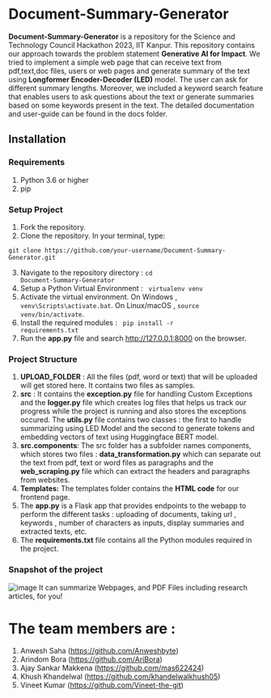 # Document-Summary-Generator

**Document-Summary-Generator** is a repository for the Science and Technology Council Hackathon 2023, IIT Kanpur.
This repository contains our approach towards the problem statement **Generative AI for Impact**. We tried to implement a simple web page that can receive text from pdf,text,doc files, users or web pages and generate summary of the text using **Longformer Encoder-Decoder (LED)** model. The user can ask for different summary lengths. Moreover, we included a keyword search feature that enables users to ask questions about the text or generate summaries based on some keywords present in the text. The detailed documentation and user-guide can be found in the docs folder.

## Installation
### Requirements
1. Python 3.6 or higher
2. pip

### Setup Project
1. Fork the repository.
2. Clone the repository. In your terminal, type:
  <pre><code>git clone https://github.com/your-username/Document-Summary-Generator.git</code></pre>
3. Navigate to the repository directory : <code>cd Document-Summary-Generator</code>
4. Setup a Python Virtual Environment : <code> virtualenv venv </code>
5. Activate the virtual environment. On Windows , <code>venv\Scripts\activate.bat</code>. On Linux/macOS , <code>source venv/bin/activate</code>.
5. Install the required modules : <code> pip install -r requirements.txt</code>
6. Run the **app.py** file and search http://127.0.0.1:8000 on the browser.

### Project Structure
1. **UPLOAD_FOLDER** : All the files (pdf, word or text) that will be uploaded will get stored here. It contains two files as samples.
2. **src** : It contains the **exception.py** file for handling Custom Exceptions and the **logger.py** file which creates log files that helps us track our progress while the project is running and also stores the exceptions occured. The **utils.py** file contains two classes : the first to handle summarizing using LED Model and the second to generate tokens and embedding vectors of text using Huggingface BERT model.
3. **src.components**: The src folder has a subfolder names components, which stores two files : **data_transformation.py** which can separate out the text from pdf, text or word files as paragraphs and the **web_scraping.py** file which can extract the headers and paragraphs from websites.
4. **Templates:** The templates folder contains the **HTML code** for our frontend page.
5. The **app.py** is a Flask app that provides endpoints to the webapp to perform the different tasks : uploading of documents, taking url , keywords , number of characters as inputs, display summaries and extracted texts, etc.
6. The **requirements.txt** file contains all the Python modules required in the project.

### Snapshot of the project
![image](https://github.com/Attention-is-All-We-Need/Document-Summary-Generator/assets/95437455/abb2019c-deb4-4e21-b400-c8a81fb1301c)
It can summarize Webpages, and PDF Files including research articles, for you!

# The team members are :
1. Anwesh Saha (https://github.com/Anweshbyte)
2. Arindom Bora (https://github.com/AriBora)
3. Ajay Sankar Makkena (https://github.com/mas622424)
4. Khush Khandelwal (https://github.com/khandelwalkhush05)
5. Vineet Kumar (https://github.com/Vineet-the-git)
